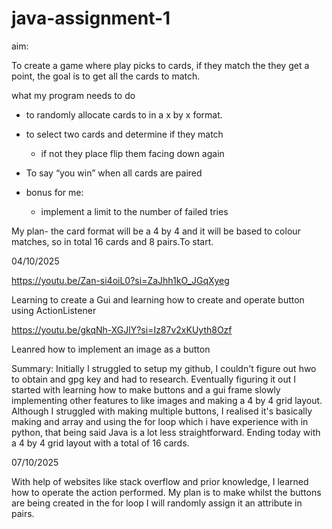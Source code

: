 # java-assignment-1

aim:

To create a game where play picks to cards, if they match the they get a point, the goal is to get all the cards to match.

what my program needs to do

- to randomly allocate cards to in a x by x format.
- to select two cards and determine if they match
    - if not they place flip them facing down again
- To say “you win” when all cards are paired

- bonus for me:
    - implement a limit to the number of failed tries


My plan-
    the card format will be a 4 by 4 and it will be based to colour matches, so in total 16 cards and 8 pairs.To start. 
    

04/10/2025

https://youtu.be/Zan-si4oiL0?si=ZaJhh1kO_JGqXyeg

Learning to create a Gui and learning how to create and operate button using ActionListener 

https://youtu.be/gkqNh-XGJlY?si=Iz87v2xKUyth8Ozf

Leanred how to implement an image as a button

Summary: Initially I struggled to setup my github, I couldn't figure out hwo to obtain and gpg key and had to research. Eventually figuring it out I started with learning how to make buttons and a gui frame slowly implementing other features to like images and making a 4 by 4 grid layout. Although I struggled with making multiple buttons, I realised it's basically making and array and using the for loop which i have experience with in python, that being said Java is a lot less straightforward. Ending today with a 4 by 4 grid layout with a total of 16 cards.



07/10/2025

With help of websites like stack overflow and prior knowledge, I learned how to operate the action performed. My plan is to make whilst the buttons are being created in the for loop I will randomly assign it an attribute in pairs.




